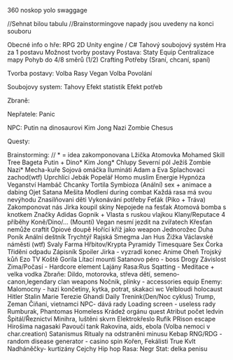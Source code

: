360 noskop yolo swaggage

//Sehnat bilou tabulu //Brainstormingove napady jsou uvedeny na konci souboru

Obecné info o hře: RPG 2D Unity engine / C# Tahový soubojový systém Hra za 1 postavu Možnost tvorby postavy Postava: Staty Equip Centralizace mapy Pohyb do 4/8 směrů (1/2) Crafting Potřeby (Sraní, chcaní, spaní)

Tvorba postavy: Volba Rasy Vegan Volba Povolání

Soubojovy system: Tahovy Efekt statistik Efekt potřeb

Zbraně:

Nepřatele: Panic

NPC: Putin na dinosaurovi Kim Jong Nazi Zombie Chesus

Questy:

Brainstorming: // * = idea zakomponovana Lžička Atomovka Mohamed Skill Tree Bageta Putin + Dino* Kim Jong* Chlupy Severní pól Ježíš Zombie Nazi* Mecha-kuře Sojová omáčka Ilumináti Adam a Eva Splachovaci zachod(wtf) Uprchlíci Jebák Popelář Homo muslim Energie Hypnóza Veganství Hambáč Chcanky Tortila Symbioza (Anální) sex + animace a dabing Ojet Satana Mešita Modlení during combat Každá rasa má svou nevýhodu Znasilňovani děti Vykonávání potřeby Feťák (Piko + Tráva) Zakomponovat nás Jirka koupil skiny Nepojede na fesťak Atomová bomba s knotkem Značky Adidas Gopnik + Vlasta s ruskou vlajkou Klany/Reputace 4 příběhy Koně/Dino/... (Mounti) Vegan nesmí jezdit na zvířatech Křesťan nemůže craftit Opiové doupě Hořící kříž jako weapon Jednorožec Duha Poník Anální deštník Trychtýř Rajská Smegma Jan Hus Žižka Václavské náměsti (wtf) Svaly Farma Hřbitov/Krypta Pyramidy Timesquare Sex Čorka Třiděni odpadu Zápisník Spoiler Jirka - vyzradí konec Anime Oheň Trojský kůň Ezo TV Koště Gorila Lítací mounti Satanovo péro - boss Drogy Závislost Zima/Počasí - Hardcore element Lajány Rasa:Rus Sqatting - Meditace + velka vodka Zbraňe: Dildo, motorovka, střeva dětí, semeno-canon,legendary clan weapons Nočnik, plinky - accessories equip Enemy: Malomocny - hazi končetiny, kytka, potrat, skakaci wc Velbloudi holocaust Hitler Stalin Marie Terezie Ghandi Daily Trenink(Den/Noc cyklus) Trump, Zeman Čiňani, vietnamci NPC- dává rady Loading screen - useless rady Rumburak, Phantomas Homeless Krádež orgánu quest Atribut počet ledvin Špitál/Řeznictví Minihra, luštěni skvrn Elektrokřeslo Rufík PRison escape Hirošima nagasaki Pavoučí tank Rakovina, aids, ebola (Volba nemoci v char.creation) Satanismus Ritualy na odstraněni minusu Kebap RNG/RDG - random disease generator - casino spin Kořen, Fekálisti True Kvlt Nadháněčky- kurtizány Cejchy Hip hop Rasa: Negr Stat: delka penisu
